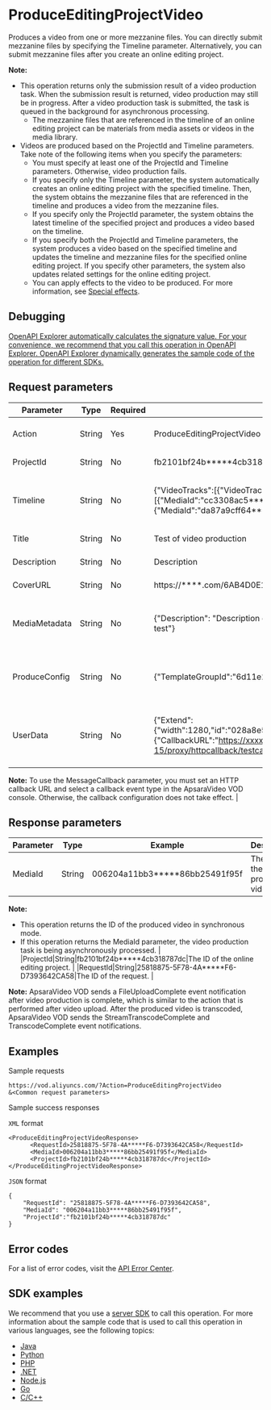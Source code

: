 # ProduceEditingProjectVideo

Produces a video from one or more mezzanine files. You can directly submit mezzanine files by specifying the Timeline parameter. Alternatively, you can submit mezzanine files after you create an online editing project.

**Note:**

-   This operation returns only the submission result of a video production task. When the submission result is returned, video production may still be in progress. After a video production task is submitted, the task is queued in the background for asynchronous processing.
    -   The mezzanine files that are referenced in the timeline of an online editing project can be materials from media assets or videos in the media library.
-   Videos are produced based on the ProjectId and Timeline parameters. Take note of the following items when you specify the parameters:
    -   You must specify at least one of the ProjectId and Timeline parameters. Otherwise, video production fails.
    -   If you specify only the Timeline parameter, the system automatically creates an online editing project with the specified timeline. Then, the system obtains the mezzanine files that are referenced in the timeline and produces a video from the mezzanine files.
    -   If you specify only the ProjectId parameter, the system obtains the latest timeline of the specified project and produces a video based on the timeline.
    -   If you specify both the ProjectId and Timeline parameters, the system produces a video based on the specified timeline and updates the timeline and mezzanine files for the specified online editing project. If you specify other parameters, the system also updates related settings for the online editing project.
    -   You can apply effects to the video to be produced. For more information, see [Special effects](~~69082~~).

## Debugging

[OpenAPI Explorer automatically calculates the signature value. For your convenience, we recommend that you call this operation in OpenAPI Explorer. OpenAPI Explorer dynamically generates the sample code of the operation for different SDKs.](https://api.aliyun.com/#product=vod&api=ProduceEditingProjectVideo&type=RPC&version=2017-03-21)

## Request parameters

|Parameter|Type|Required|Example|Description|
|---------|----|--------|-------|-----------|
|Action|String|Yes|ProduceEditingProjectVideo|The operation that you want to perform. Set the value to **ProduceEditingProjectVideo**. |
|ProjectId|String|No|fb2101bf24b\*\*\*\*\*4cb318787dc|The ID of the online editing project. |
|Timeline|String|No|\{"VideoTracks":\[\{"VideoTrackClips":\[\{"MediaId":"cc3308ac5\*\*\*\*\*9615a54328bc3443"\},\{"MediaId":"da87a9cff64\*\*\*\*\*5cd88bc6d8326e4"\}\]\}\]\}|The timeline of the online editing project, in JSON format. For more information about the structure, see [Timeline](~~52839~~). |
|Title|String|No|Test of video production|The title of the online editing project. |
|Description|String|No|Description|The description of the online editing project. |
|CoverURL|String|No|https://\*\*\*\*.com/6AB4D0E1E1C7446888351\*\*\*\*.png|The thumbnail URL of the online editing project. |
|MediaMetadata|String|No|\{"Description": "Description of the produced video", "Title": "User data-based production test"\}|The metadata of the produced video, in JSON format. For more information about the structure, see [MediaMetadata](~~52839~~). |
|ProduceConfig|String|No|\{"TemplateGroupId":"6d11e25ea30a\*\*\*\*\*4c465435c74"\}|The configuration of video production, in JSON format. For more information about the structure, see [ProduceConfig](~~52839~~). |
|UserData|String|No|\{"Extend":\{"width":1280,"id":"028a8e56b\*\*\*\*\*1ebf6bb7afc74","height":720\},"MessageCallback":\{"CallbackURL":"https://xxxxx.com/2016-08-15/proxy/httpcallback/testcallback/","CallbackType":"http"\}\}|The custom configuration, such as the callback configuration. The value is a JSON-formatted string. For more information about the structure, see [UserData](~~86952~~).

 **Note:** To use the MessageCallback parameter, you must set an HTTP callback URL and select a callback event type in the ApsaraVideo VOD console. Otherwise, the callback configuration does not take effect. |

## Response parameters

|Parameter|Type|Example|Description|
|---------|----|-------|-----------|
|MediaId|String|006204a11bb3\*\*\*\*\*86bb25491f95f|The ID of the produced video.

 **Note:**

-   This operation returns the ID of the produced video in synchronous mode.
-   If this operation returns the MediaId parameter, the video production task is being asynchronously processed. |
|ProjectId|String|fb2101bf24b\*\*\*\*\*4cb318787dc|The ID of the online editing project. |
|RequestId|String|25818875-5F78-4A\*\*\*\*\*F6-D7393642CA58|The ID of the request. |

**Note:** ApsaraVideo VOD sends a FileUploadComplete event notification after video production is complete, which is similar to the action that is performed after video upload. After the produced video is transcoded, ApsaraVideo VOD sends the StreamTranscodeComplete and TranscodeComplete event notifications.

## Examples

Sample requests

```
https://vod.aliyuncs.com/?Action=ProduceEditingProjectVideo
&<Common request parameters>
```

Sample success responses

`XML` format

```
<ProduceEditingProjectVideoResponse>
	  <RequestId>25818875-5F78-4A*****F6-D7393642CA58</RequestId>
	  <MediaId>006204a11bb3*****86bb25491f95f</MediaId>
	  <ProjectId>fb2101bf24b*****4cb318787dc</ProjectId>
</ProduceEditingProjectVideoResponse>
```

`JSON` format

```
{
    "RequestId": "25818875-5F78-4A*****F6-D7393642CA58",
    "MediaId": "006204a11bb3*****86bb25491f95f",
    "ProjectId":"fb2101bf24b*****4cb318787dc"
}
```

## Error codes

For a list of error codes, visit the [API Error Center](https://error-center.alibabacloud.com/status/product/vod).

## SDK examples

We recommend that you use a [server SDK](~~101789~~) to call this operation. For more information about the sample code that is used to call this operation in various languages, see the following topics:

-   [Java](~~61063~~)
-   [Python](~~61054~~)
-   [PHP](~~61069~~)
-   [.NET](~~84750~~)
-   [Node.js](~~101396~~)
-   [Go](~~101411~~)
-   [C/C++](~~101261~~)

